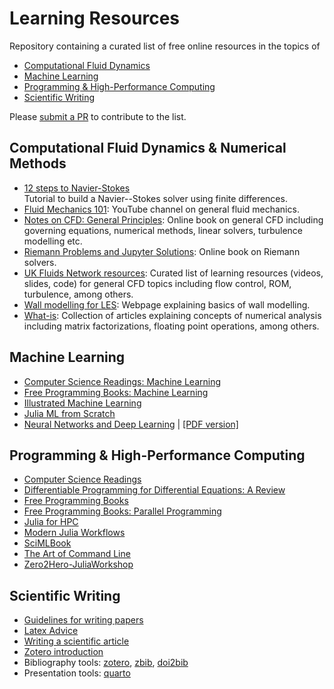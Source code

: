 # Learning Resources

Repository containing a curated list of free online resources in the topics of
- [Computational Fluid Dynamics](#computational-fluid-dynamics)
- [Machine Learning](#machine-learning)
- [Programming & High-Performance Computing](#programming--high-performance-computing)
- [Scientific Writing](#scientific-writing)

Please [submit a PR](https://github.com/b-fg/learning-resources/compare) to contribute to the list.

## Computational Fluid Dynamics & Numerical Methods
- [12 steps to Navier-Stokes](https://lorenabarba.com/blog/cfd-python-12-steps-to-navier-stokes/)<br>Tutorial to build a Navier--Stokes solver using finite differences.
- [Fluid Mechanics 101](https://www.youtube.com/@fluidmechanics101): YouTube channel on general fluid mechanics.
- [Notes on CFD: General Principles](https://doc.cfd.direct/notes/cfd-general-principles/): Online book on general CFD including governing equations, numerical methods, linear solvers, turbulence modelling etc.
- [Riemann Problems and Jupyter Solutions](https://www.clawpack.org/riemann_book/html/Index.html): Online book on Riemann solvers.
- [UK Fluids Network resources](https://fluids.ac.uk/researcher-resources): Curated list of learning resources (videos, slides, code) for general CFD topics including flow control, ROM, turbulence, among others.
- [Wall modelling for LES](https://wmles.umd.edu/): Webpage explaining basics of wall modelling.
- [What-is](https://github.com/higham/what-is): Collection of articles explaining concepts of numerical analysis including matrix factorizations, floating point operations, among others.

## Machine Learning
- [Computer Science Readings: Machine Learning](https://github.com/amilajack/reading/tree/master/Machine_Learning)
- [Free Programming Books: Machine Learning](https://github.com/EbookFoundation/free-programming-books/blob/main/books/free-programming-books-subjects.md#machine-learning)
- [Illustrated Machine Learning](https://illustrated-machine-learning.github.io/)
- [Julia ML from Scratch](https://github.com/odsl-team/julia-ml-from-scratch)
- [Neural Networks and Deep Learning](http://neuralnetworksanddeeplearning.com/index.html) | [\[PDF version\]](https://github.com/antonvladyka/neuralnetworksanddeeplearning.com.pdf)

## Programming & High-Performance Computing
- [Computer Science Readings](https://github.com/amilajack/reading)
- [Differentiable Programming for Differential Equations: A Review](https://arxiv.org/abs/2406.09699)
- [Free Programming Books](https://github.com/EbookFoundation/free-programming-books)
- [Free Programming Books: Parallel Programming](https://github.com/EbookFoundation/free-programming-books/blob/main/books/free-programming-books-subjects.md#parallel-programming)
- [Julia for HPC](https://jblaschke.github.io/HPC-Julia/)
- [Modern Julia Workflows](https://modernjuliaworkflows.org/)
- [SciMLBook](https://github.com/SciML/SciMLBook)
- [The Art of Command Line](https://github.com/jlevy/the-art-of-command-line)
- [Zero2Hero-JuliaWorkshop](https://github.com/Datseris/Zero2Hero-JuliaWorkshop)

## Scientific Writing
- [Guidelines for writing papers](https://github.com/jerabaul29/guidelines_writing_papers)
- [Latex Advice](https://github.com/dspinellis/latex-advice)
- [Writing a scientific article](https://doi.org/10.1016/j.eurger.2015.08.005)
- [Zotero introduction](https://aweymo-ui.github.io/zotero_intro/)
- Bibliography tools: [zotero](https://www.zotero.org/), [zbib](https://zbib.org/), [doi2bib](https://www.doi2bib.org/)
- Presentation tools: [quarto](https://quarto.org/docs/presentations/revealjs/)
